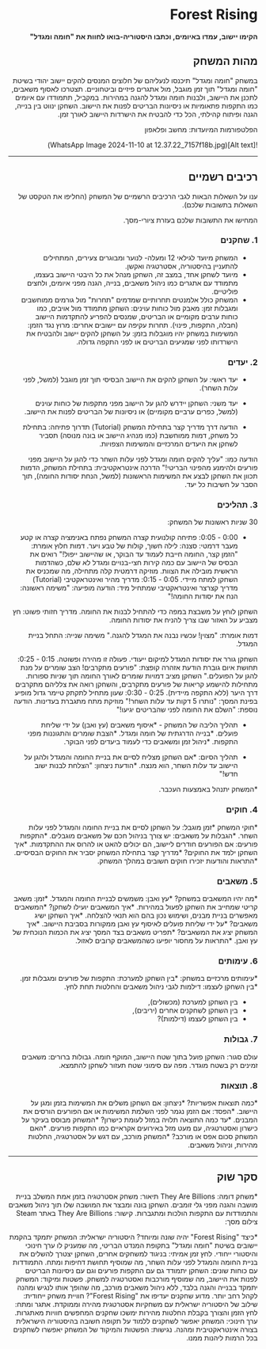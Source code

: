 <div dir='rtl' lang='he'>

# Forest Rising

**הקימו יישוב, עמדו באיומים, וכתבו היסטוריה-בואו לחוות את "חומה ומגדל"**

## מהות המשחק
במשחק "חומה ומגדל" תיכנסו לנעליהם של חלוצים המנסים להקים יישוב יהודי בשיטת "חומה ומגדל" תוך זמן מוגבל, מול אתגרים פיזיים וביטחוניים. תצטרכו לאסוף משאבים, לתכנן את היישוב, ולבנות חומה ומגדל להגנה במהירות. במקביל, תתמודדו עם איומים כמו התקפות פתאומיות או ניסיונות הבריטים לפנות את היישוב. השחקן ינווט בין בנייה, הגנה ופיתוח קהילתי, הכל כדי להבטיח את הישרדות היישוב לאורך זמן.

הפלטפורמות המיועדות: מחשב ופלאפון

![Alt text](WhatsApp Image 2024-11-10 at 12.37.22_7157f18b.jpg)

---


## רכיבים רשמיים

ענו על השאלות הבאות לגבי הרכיבים הרשמיים של המשחק
(החליפו את הטקסט של השאלות בתשובות שלכם).

המחישו את התשובות שלכם בעזרת ציורי-מסך.

### 1. שחקנים
*  המשחק מיועד לגילאי 12 ומעלה- לנוער ומבוגרים צעירים, המתחילים להתעניין בהיסטוריה, אסטרטגיה ואקשן. 
* מיועד לשחקן אחד, במצב זה, השחקן מנהל את כל היבטי היישוב בעצמו, מתמודד עם אתגרים כמו ניהול משאבים, בנייה, הגנה מפני איומים, ולחצים פוליטיים.
* המשחק כולל אלמנטים תחרותיים שמדמים "תחרות" מול גורמים ממוחשבים ומגבלות זמן: מאבק מול כוחות עוינים:
השחקן מתמודד מול אויבים, כמו כוחות ערבים מקומיים או הבריטים, שמנסים להפריע להתקדמות היישוב (חבלה, התקפות, פינוי).
תחרות עקיפה עם יישובים אחרים:
מרוץ נגד הזמן:
המשימות במשחק יהיו מוגבלות בזמן: על השחקן להקים יישוב ולהבטיח את הישרדותו לפני שמגיעים הבריטים או לפני התקפה גדולה.

### 2. יעדים

* יעד ראשי: על השחקן להקים את היישוב הבסיסי תוך זמן מוגבל (למשל, לפני עלות השחר). 
* יעד משני: השחקן יידרש להגן על היישוב מפני מתקפות של כוחות עוינים (למשל, כפרים ערביים מקומיים) או ניסיונות של הבריטים לפנות את היישוב.

* הודעה דרך מדריך קצר בתחילת המשחק (Tutorial)
תדרוך פתיחה:
בתחילת כל משחק, דמות ממוחשבת (כמו מנהיג היישוב או בונה מנוסה) תסביר לשחקן את היעדים המרכזיים והמשימות הצפויות.

הודעה כמו:
"עליך להקים חומה ומגדל לפני עלות השחר כדי להגן על היישוב מפני פורעים ולהימנע מהפינוי הבריטי!"
הדרכה אינטראקטיבית:
בתחילת המשחק, הדמות תכוון את השחקן לבצע את המשימות הראשונות (למשל, הנחת יסודות החומה), תוך הסבר על חשיבות כל יעד.


### 3. תהליכים

30 שניות ראשונות של המשחק:

* 0:00 - 0:05: פתיחה קולנועית קצרה
המשחק נפתח באנימציה קצרה או קטע מעבר דרמטי:
סצנה: לילה חשוך, קולות של טבע ויער. דמות חלוץ אומרת:
"הזמן קצר, החומה חייבת לעמוד עד הבוקר, או שהיישוב ייפול!"
רואים את הבסיס של היישוב עם כמה קירות חצי-בנויים ומגדל לא שלם, כשהדמות הראשית מובילה את הצוות.
מוזיקה דרמטית קלה מתחילה, מה שמכניס את השחקן למתח מיידי.
0:05 - 0:15: מדריך מהיר ואינטראקטיבי (Tutorial)
מדריך קצרצר ואינטראקטיבי שמתחיל מיד:
הודעה מופיעה:
"משימה ראשונה: הנח את יסודות החומה!"

השחקן לוחץ על משבצת במפה כדי להתחיל לבנות את החומה.
מדריך חזותי פשוט: חץ מצביע על האזור שבו צריך להניח את יסודות החומה.

דמות אומרת: "מצוין! עכשיו נבנה את המגדל להגנה."
משימה שנייה: התחל בניית המגדל.

השחקן גורר את יסודות המגדל למיקום ייעודי. פעולה זו מהירה ופשוטה.
0:15 - 0:25: תחושת איום גוברת
הודעת אזהרה קופצת:
"פורעים מתקרבים! הצב שומרים על מנת להגן על הפועלים."
השחקן מציב דמויות שומרים לאורך החומה תוך שניות ספורות.
מתחילות להישמע קריאות של פורעים מתקרבים, והשחקן רואה את צלליהם מתקרבים דרך היער (ללא התקפה מיידית).
0:25 - 0:30: שעון מתחיל לתקתק
טיימר גדול מופיע בפינת המסך:
"נותרו 5 דקות עד עלות השחר!"
מוזיקת מתח מתגברת בעדינות.
הודעה נוספת:
"השלם את החומה לפני שהבריטים יגיעו!"

*	תהליך הליבה של המשחק - 
*איסוף משאבים (עץ ואבן) על ידי שליחת פועלים.
*בנייה הדרגתית של חומה ומגדל.
*הצבת שומרים והתגוננות מפני התקפות.
*ניהול זמן ומשאבים כדי לעמוד ביעדים לפני הבוקר.

*	תהליך הסיום:
*אם השחקן מצליח לסיים את בניית החומה והמגדל ולהגן על היישוב עד עלות השחר, הוא מנצח.
*הודעת ניצחון: "הצלחת לבנות ישוב חדש!"

*המשחק יתנהל באמצעות העכבר.

### 4. חוקים
*חוקי המשחק
*זמן מוגבל: על השחקן לסיים את בניית החומה והמגדל לפני עלות השחר.
*הגבלות על משאבים: יש צורך בניהול חכם של משאבים מוגבלים.
*התקפות פורעים: אם הפורעים חודרים ליישוב, הם יכולים להאט או להרוס את ההתקדמות.
*איך השחקן ילמד את החוקים?
*מדריך קצר בתחילת המשחק יסביר את החוקים הבסיסיים.
*התראות והודעות יזכירו חוקים חשובים במהלך המשחק.

### 5. משאבים
*מה יהיו המשאבים במשחק?
*עץ ואבן: משמשים לבניית החומה והמגדל.
*זמן: משאב קריטי שמחייב את השחקן לפעול במהירות.
*איך המשאבים יועילו לשחקן?
*המשאבים מאפשרים בניית מבנים, ושימוש נכון בהם הוא תנאי להצלחה.
*איך השחקן ישיג משאבים?
*על ידי שליחת פועלים לאיסוף עץ ואבן ממקורות בסביבת היישוב.
*איך המשחק יציג את המשאבים?
*תפריט משאבים בצד המסך יציג את הכמות הנוכחית של עץ ואבן.
*התראות על מחסור יופיעו כשהמשאבים קרובים לאזול.

### 6. עימותים

*עימותים מרכזיים במשחק:
*בין השחקן למערכת: התקפות של פורעים ומגבלות זמן.
*בין השחקן לעצמו: דילמות לגבי ניהול משאבים והחלטות תחת לחץ.

* בין השחקן למערכת (מכשולים),
* בין השחקן לשחקנים אחרים (יריבים),
* בין השחקן לעצמו (דילמות)? 


### 7. גבולות
עולם סגור: השחקן פועל בתוך שטח היישוב, המוקף חומה.
גבולות ברורים: משאבים זמינים רק בשטח מוגדר.
מפה עם סימוני שטח תעזור לשחקן להתמצא.

### 8. תוצאות
*כמה תוצאות אפשריות?
*ניצחון: אם השחקן משלים את המשימות בזמן ומגן על היישוב.
*הפסד: אם הזמן נגמר לפני השלמת המשימות או אם הפורעים הורסים את המבנים.
*עד כמה התוצאה תלויה במזל לעומת כישרון?
*המשחק מבוסס בעיקר על כישרון ואסטרטגיה, עם מעט מזל באירועים אקראיים כמו התקפות פורעים.
*האם המשחק סכום אפס או מורכב?
*המשחק מורכב, עם דגש על אסטרטגיה, החלטות מהירות, וניהול משאבים.

---

## סקר שוק
*משחק דומה:
They Are Billions
תיאור: משחק אסטרטגיה בזמן אמת המשלב בניית מושבה והגנה מפני גלי זומבים. השחקן בונה ומבצר את המושבה שלו תוך ניהול משאבים והתמודדות עם התקפות הולכות ומתגברות.
קישור: They Are Billions באתר Steam
צילום מסך:

*כיצד "Forest Rising" יהיה שונה ומיוחד?
היסטוריה ישראלית: המשחק יתמקד בהקמת יישובים בשיטת "חומה ומגדל" בתקופת המנדט הבריטי, מה שמעניק לו ערך חינוכי והיסטורי ייחודי.
לחץ זמן אמיתי: בניגוד למשחקים אחרים, השחקן יצטרך להשלים את בניית החומה והמגדל לפני עלות השחר, מה שמוסיף תחושת דחיפות ומתח.
התמודדות עם כוחות שונים: השחקן יתמודד גם עם התקפות פורעים וגם עם ניסיונות הבריטים לפנות את היישוב, מה שמוסיף מורכבות ואסטרטגיה למשחק.
פשטות ומיקוד: המשחק יתמקד בבנייה והגנה בלבד, ללא ניהול משאבים מורכב, מה שהופך אותו לנגיש ומהנה לקהל רחב יותר.
מדוע שחקנים יעדיפו את "Forest Rising"?
חוויית משחק ייחודית: שילוב של היסטוריה ישראלית עם משחקיות אסטרטגית מהירה וממוקדת.
אתגר ומתח: לחץ הזמן והצורך בקבלת החלטות מהירות ימשכו שחקנים המחפשים חוויות מאתגרות.
ערך חינוכי: המשחק יאפשר לשחקנים ללמוד על תקופה חשובה בהיסטוריה הישראלית בצורה אינטראקטיבית ומהנה.
נגישות: הפשטות והמיקוד של המשחק יאפשרו לשחקנים בכל הרמות ליהנות ממנו.
</div>

